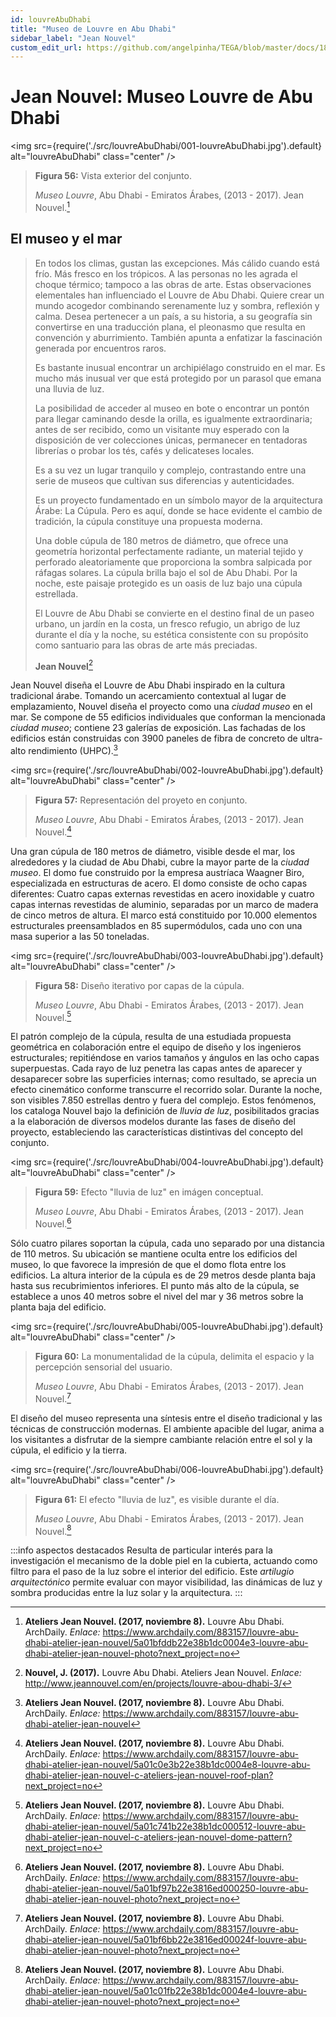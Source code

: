 ```yaml
---
id: louvreAbuDhabi
title: "Museo de Louvre en Abu Dhabi"
sidebar_label: "Jean Nouvel"
custom_edit_url: https://github.com/angelpinha/TEGA/blob/master/docs/18-louvreAbuDhabi.md
---
```


# Jean Nouvel: Museo Louvre de Abu Dhabi

<img src={require('./src/louvreAbuDhabi/001-louvreAbuDhabi.jpg').default} alt="louvreAbuDhabi" class="center" />

<!-- ![louvreAbuDhabi](./src/louvreAbuDhabi/001-louvreAbuDhabi.jpg) -->

> **Figura 56:**
> Vista exterior del conjunto.
>
> *Museo Louvre*,
> Abu Dhabi - Emiratos Árabes,
> (2013 - 2017).
> Jean Nouvel.[^1]

## El museo y el mar

> En todos los climas, gustan las excepciones. Más cálido cuando está frío. Más fresco en los trópicos. A las personas no les agrada el choque térmico; tampoco a las obras de arte. Estas observaciones elementales han influenciado el Louvre de Abu Dhabi. Quiere crear un mundo acogedor combinando serenamente luz y sombra, reflexión y calma. Desea pertenecer a un país, a su historia, a su geografía sin convertirse en una traducción plana, el pleonasmo que resulta en convención y aburrimiento. También apunta a enfatizar la fascinación generada por encuentros raros.
> 
> Es bastante inusual encontrar un archipiélago construido en el mar. Es mucho más inusual ver que está protegido por un parasol que emana una lluvia de luz.
> 
> La posibilidad de acceder al museo en bote o encontrar un pontón para llegar caminando desde la orilla, es igualmente extraordinaria; antes de ser recibido, como un visitante muy esperado con la disposición de ver colecciones únicas, permanecer en tentadoras librerías o probar los tés, cafés y delicateses locales.
> 
> Es a su vez un lugar tranquilo y complejo, contrastando entre una serie de museos que cultivan sus diferencias y autenticidades.
> 
> Es un proyecto fundamentado en un símbolo mayor de la arquitectura Árabe: La Cúpula. Pero es aquí, donde se hace evidente el cambio de tradición, la cúpula constituye una propuesta moderna.
> 
> Una doble cúpula de 180 metros de diámetro, que ofrece una geometría horizontal perfectamente radiante, un material tejido y perforado aleatoriamente que proporciona la sombra salpicada por ráfagas solares. La cúpula brilla bajo el sol de Abu Dhabi. Por la noche, este paisaje protegido es un oasis de luz bajo una cúpula estrellada.
> 
> El Louvre de Abu Dhabi se convierte en el destino final de un paseo urbano, un jardín en la costa, un fresco refugio, un abrigo de luz durante el día y la noche, su estética consistente con su propósito como santuario para las obras de arte más preciadas.
> 
> **Jean Nouvel**[^2]


Jean Nouvel diseña el Louvre de Abu Dhabi inspirado en la cultura tradicional árabe. Tomando un acercamiento contextual al lugar de emplazamiento, Nouvel diseña el proyecto como una *ciudad museo* en el mar. Se compone de 55 edificios individuales que conforman la mencionada *ciudad museo*; contiene 23 galerías de exposición. Las fachadas de los edificios están construidas con 3900 paneles de fibra de concreto de ultra-alto rendimiento (UHPC).[^3]

<img src={require('./src/louvreAbuDhabi/002-louvreAbuDhabi.jpg').default} alt="louvreAbuDhabi" class="center" />

<!-- ![louvreAbuDhabi](./src/louvreAbuDhabi/002-louvreAbuDhabi.jpg) -->

> **Figura 57:**
> Representación del proyeto en conjunto.
>
> *Museo Louvre*,
> Abu Dhabi - Emiratos Árabes,
> (2013 - 2017).
> Jean Nouvel.[^4]

Una gran cúpula de 180 metros de diámetro, visible desde el mar, los alrededores y la ciudad de Abu Dhabi, cubre la mayor parte de la *ciudad museo*. El domo fue construido por la empresa austríaca Waagner Biro, especializada en estructuras de acero. El domo consiste de ocho capas diferentes: Cuatro capas externas revestidas en acero inoxidable y cuatro capas internas revestidas de aluminio, separadas por un marco de madera de cinco metros de altura. El marco está constituido por 10.000 elementos estructurales preensamblados en 85 supermódulos, cada uno con una masa superior a las 50 toneladas.

<img src={require('./src/louvreAbuDhabi/003-louvreAbuDhabi.jpg').default} alt="louvreAbuDhabi" class="center" />

<!-- ![louvreAbuDhabi](./src/louvreAbuDhabi/003-louvreAbuDhabi.jpg) -->

> **Figura 58:**
> Diseño iterativo por capas de la cúpula.
>
> *Museo Louvre*,
> Abu Dhabi - Emiratos Árabes,
> (2013 - 2017).
> Jean Nouvel.[^5]

El patrón complejo de la cúpula, resulta de una estudiada propuesta geométrica  en colaboración entre el equipo de diseño y los ingenieros estructurales; repitiéndose en varios tamaños y ángulos en las ocho capas superpuestas. Cada rayo de luz penetra las capas antes de aparecer y desaparecer sobre las superficies internas; como resultado, se aprecia un efecto cinemático conforme transcurre el recorrido solar. Durante la noche, son visibles 7.850 estrellas dentro y fuera del complejo. Estos fenómenos, los cataloga Nouvel bajo la definición de *lluvia de luz*, posibilitados gracias a la elaboración de diversos modelos durante las fases de diseño del proyecto, estableciendo las características distintivas del concepto del conjunto.

<img src={require('./src/louvreAbuDhabi/004-louvreAbuDhabi.jpg').default} alt="louvreAbuDhabi" class="center" />

<!-- ![louvreAbuDhabi](./src/louvreAbuDhabi/004-louvreAbuDhabi.jpg) -->

> **Figura 59:**
> Efecto "lluvia de luz" en imágen conceptual.
>
> *Museo Louvre*,
> Abu Dhabi - Emiratos Árabes,
> (2013 - 2017).
> Jean Nouvel.[^6]

Sólo cuatro pilares soportan la cúpula, cada uno separado por una distancia de 110 metros. Su ubicación se mantiene oculta entre los edificios del museo, lo que favorece la impresión de que el domo flota entre los edificios. La altura interior de la cúpula es de 29 metros desde planta baja hasta sus recubrimientos inferiores. El punto más alto de la cúpula, se establece a unos 40 metros sobre el nivel del mar y 36 metros sobre la planta baja del edificio.

<img src={require('./src/louvreAbuDhabi/005-louvreAbuDhabi.jpg').default} alt="louvreAbuDhabi" class="center" />

<!-- ![louvreAbuDhabi](./src/louvreAbuDhabi/005-louvreAbuDhabi.jpg) -->

> **Figura 60:**
> La monumentalidad de la cúpula, delimita el espacio y la percepción sensorial del usuario.
>
> *Museo Louvre*,
> Abu Dhabi - Emiratos Árabes,
> (2013 - 2017).
> Jean Nouvel.[^7]

El diseño del museo representa una síntesis entre el diseño tradicional y las técnicas de construcción modernas. El ambiente apacible del lugar, anima a los visitantes a disfrutar de la siempre cambiante relación entre el sol y la cúpula, el edificio y la tierra.

<img src={require('./src/louvreAbuDhabi/006-louvreAbuDhabi.jpg').default} alt="louvreAbuDhabi" class="center" />

<!-- ![louvreAbuDhabi](./src/louvreAbuDhabi/006-louvreAbuDhabi.jpg) -->

> **Figura 61:**
> El efecto "lluvia de luz", es visible durante el día.
>
> *Museo Louvre*,
> Abu Dhabi - Emiratos Árabes,
> (2013 - 2017).
> Jean Nouvel.[^8]

:::info aspectos destacados
Resulta de particular interés para la investigación el mecanismo de la doble piel en la cubierta, actuando como filtro para el paso de la luz sobre el interior del edificio. Este *artilugio arquitectónico* permite evaluar con mayor visibilidad, las dinámicas de luz y sombra producidas entre la luz solar y la arquitectura.
:::

[^1]: **Ateliers Jean Nouvel. (2017, noviembre 8).** Louvre Abu Dhabi. ArchDaily. *Enlace:* https://www.archdaily.com/883157/louvre-abu-dhabi-atelier-jean-nouvel/5a01bfddb22e38b1dc0004e3-louvre-abu-dhabi-atelier-jean-nouvel-photo?next_project=no

[^2]: **Nouvel, J. (2017).** Louvre Abu Dhabi. Ateliers Jean Nouvel. *Enlace:* http://www.jeannouvel.com/en/projects/louvre-abou-dhabi-3/

[^3]: **Ateliers Jean Nouvel. (2017, noviembre 8).** Louvre Abu Dhabi. ArchDaily. *Enlace:* https://www.archdaily.com/883157/louvre-abu-dhabi-atelier-jean-nouvel

[^4]: **Ateliers Jean Nouvel. (2017, noviembre 8).** Louvre Abu Dhabi. ArchDaily. *Enlace:* https://www.archdaily.com/883157/louvre-abu-dhabi-atelier-jean-nouvel/5a01c0e3b22e38b1dc0004e8-louvre-abu-dhabi-atelier-jean-nouvel-c-ateliers-jean-nouvel-roof-plan?next_project=no

[^5]: **Ateliers Jean Nouvel. (2017, noviembre 8).** Louvre Abu Dhabi. ArchDaily. *Enlace:* https://www.archdaily.com/883157/louvre-abu-dhabi-atelier-jean-nouvel/5a01c741b22e38b1dc000512-louvre-abu-dhabi-atelier-jean-nouvel-c-ateliers-jean-nouvel-dome-pattern?next_project=no

[^6]: **Ateliers Jean Nouvel. (2017, noviembre 8).** Louvre Abu Dhabi. ArchDaily. *Enlace:* https://www.archdaily.com/883157/louvre-abu-dhabi-atelier-jean-nouvel/5a01bf97b22e3816ed000250-louvre-abu-dhabi-atelier-jean-nouvel-photo?next_project=no

[^7]: **Ateliers Jean Nouvel. (2017, noviembre 8).** Louvre Abu Dhabi. ArchDaily. *Enlace:* https://www.archdaily.com/883157/louvre-abu-dhabi-atelier-jean-nouvel/5a01bf6bb22e3816ed00024f-louvre-abu-dhabi-atelier-jean-nouvel-photo?next_project=no

[^8]: **Ateliers Jean Nouvel. (2017, noviembre 8).** Louvre Abu Dhabi. ArchDaily. *Enlace:* https://www.archdaily.com/883157/louvre-abu-dhabi-atelier-jean-nouvel/5a01c01fb22e38b1dc0004e4-louvre-abu-dhabi-atelier-jean-nouvel-photo?next_project=no
